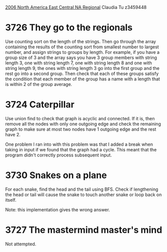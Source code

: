 [2006 North America East Central NA Regional](https://icpcarchive.ecs.baylor.edu/index.php?option=com_onlinejudge&Itemid=8&category=261)
Claudia Tu z3459448

# 3726 They go to the regionals
Use counting sort on the length of the strings. Then go through the array
containing the results of the counting sort from smallest number to
largest number, and assign strings to groups by length. For example, if
you have a group size of 3 and the array says you have 3 group members
with string length 3, one with string length 7, one with string length 8
and one with string length 9, the ones with string length 3 go into the
first group and the rest go into a second group. Then check that each
of these groups satisfy the condition that each member of the group has
a name with a length that is within 2 of the group average.

# 3724 Caterpillar
Use union find to check that graph is acyclic and connected. If it is,
then remove all the nodes with only one outgoing edge and check the
remaining graph to make sure at most two nodes have 1 outgoing edge and
the rest have 2.

One problem I ran into with this problem was that I added a break when
taking in input if we found that the graph had a cycle. This meant that
the program didn't correctly process subsequent input.

# 3730 Snakes on a plane
For each snake, find the head and the tail using BFS. Check if
lengthening the head or tail will cause the snake to touch another snake
or loop back on itself.

Note: this implementation gives the wrong answer.

# 3727 The mastermind master's mind
Not attempted.
